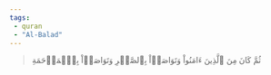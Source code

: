 ```yaml
---
tags: 
 - quran 
 - "Al-Balad"
---
```


> ثُمَّ كَانَ مِنَ ٱلَّذِينَ ءَامَنُواْ وَتَوَاصَوۡاْ بِٱلصَّبۡرِ وَتَوَاصَوۡاْ بِٱلۡمَرۡحَمَةِ
